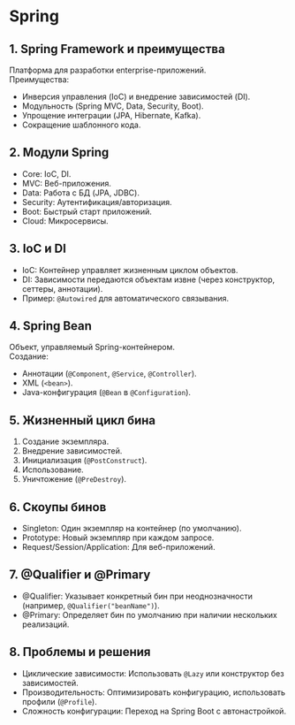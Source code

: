 # Spring

## 1. Spring Framework и преимущества  

Платформа для разработки enterprise-приложений.  
Преимущества:  

- Инверсия управления (IoC) и внедрение зависимостей (DI).  
- Модульность (Spring MVC, Data, Security, Boot).  
- Упрощение интеграции (JPA, Hibernate, Kafka).  
- Сокращение шаблонного кода.  

## 2. Модули Spring  

- Core: IoC, DI.  
- MVC: Веб-приложения.  
- Data: Работа с БД (JPA, JDBC).  
- Security: Аутентификация/авторизация.  
- Boot: Быстрый старт приложений.  
- Cloud: Микросервисы.  

## 3. IoC и DI  

- IoC: Контейнер управляет жизненным циклом объектов.  
- DI: Зависимости передаются объектам извне (через конструктор, сеттеры, аннотации).  
- Пример: `@Autowired` для автоматического связывания.  

## 4. Spring Bean  

Объект, управляемый Spring-контейнером.  
Создание:  

- Аннотации (`@Component`, `@Service`, `@Controller`).  
- XML (`<bean>`).  
- Java-конфигурация (`@Bean` в `@Configuration`).  

## 5. Жизненный цикл бина  

1. Создание экземпляра.  
2. Внедрение зависимостей.  
3. Инициализация (`@PostConstruct`).  
4. Использование.  
5. Уничтожение (`@PreDestroy`).  

## 6. Скоупы бинов  

- Singleton: Один экземпляр на контейнер (по умолчанию).  
- Prototype: Новый экземпляр при каждом запросе.  
- Request/Session/Application: Для веб-приложений.  

## 7. @Qualifier и @Primary  

- @Qualifier: Указывает конкретный бин при неоднозначности (например, `@Qualifier("beanName")`).  
- @Primary: Определяет бин по умолчанию при наличии нескольких реализаций.  

## 8. Проблемы и решения  

- Циклические зависимости: Использовать `@Lazy` или конструктор без зависимостей.  
- Производительность: Оптимизировать конфигурацию, использовать профили (`@Profile`).  
- Сложность конфигурации: Переход на Spring Boot с автонастройкой.  
